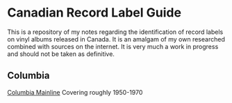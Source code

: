 # Canadian Record Label Guide
This is a repository of my notes regarding the identification of record labels on vinyl albums released in Canada. It is an amalgam of my own researched combined with sources on the internet. It is very much a work in progress and should not be taken as definitive.

## Columbia
[Columbia Mainline](Columbia.md)
Covering roughly 1950-1970
